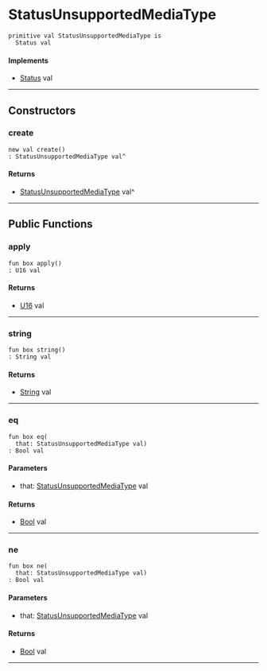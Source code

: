 # StatusUnsupportedMediaType

```pony
primitive val StatusUnsupportedMediaType is
  Status val
```

#### Implements

* [Status](net-http-Status) val

---

## Constructors

### create

```pony
new val create()
: StatusUnsupportedMediaType val^
```

#### Returns

* [StatusUnsupportedMediaType](net-http-StatusUnsupportedMediaType) val^

---

## Public Functions

### apply

```pony
fun box apply()
: U16 val
```

#### Returns

* [U16](builtin-U16) val

---

### string

```pony
fun box string()
: String val
```

#### Returns

* [String](builtin-String) val

---

### eq

```pony
fun box eq(
  that: StatusUnsupportedMediaType val)
: Bool val
```
#### Parameters

*   that: [StatusUnsupportedMediaType](net-http-StatusUnsupportedMediaType) val

#### Returns

* [Bool](builtin-Bool) val

---

### ne

```pony
fun box ne(
  that: StatusUnsupportedMediaType val)
: Bool val
```
#### Parameters

*   that: [StatusUnsupportedMediaType](net-http-StatusUnsupportedMediaType) val

#### Returns

* [Bool](builtin-Bool) val

---

